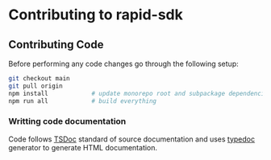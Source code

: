 # Contributing to rapid-sdk

## Contributing Code

Before performing any code changes go through the following setup:

```bash
git checkout main
git pull origin
npm install            # update monorepo root and subpackage dependencies
npm run all            # build everything
```


### Writting code documentation
Code follows [TSDoc](https://tsdoc.org/) standard of source documentation and uses [typedoc](https://typedoc.org/) generator to generate HTML documentation.
